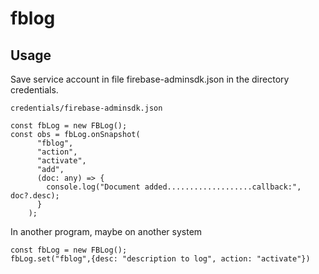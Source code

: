 # fblog


## Usage

Save service account in file firebase-adminsdk.json in the directory credentials.

```
credentials/firebase-adminsdk.json
```

```
const fbLog = new FBLog();
const obs = fbLog.onSnapshot(
      "fblog",
      "action",
      "activate",
      "add",
      (doc: any) => {
        console.log("Document added...................callback:", doc?.desc);
      }
    );

```


In another program, maybe on another system

```
const fbLog = new FBLog();
fbLog.set("fblog",{desc: "description to log", action: "activate"})

```
